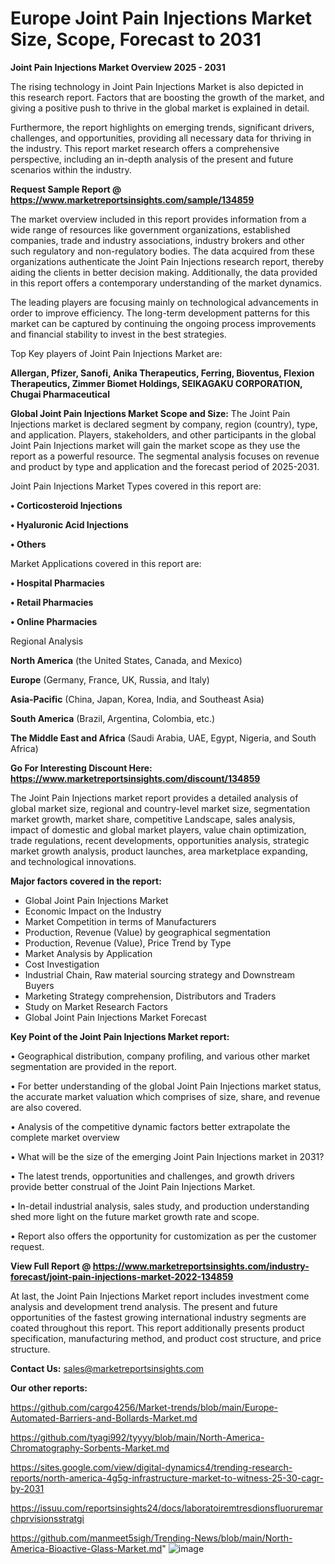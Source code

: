 # Europe Joint Pain Injections Market Size, Scope, Forecast to 2031

<Strong> Joint Pain Injections Market Overview 2025 - 2031</strong>

The rising technology in Joint Pain Injections Market is also depicted in this research report. Factors that are boosting the growth of the market, and giving a positive push to thrive in the global market is explained in detail.

Furthermore, the report highlights on emerging trends, significant drivers, challenges, and opportunities, providing all necessary data for thriving in the industry. This report market research offers a comprehensive perspective, including an in-depth analysis of the present and future scenarios within the industry.

<strong>Request Sample Report @ <a href=https://www.marketreportsinsights.com/sample/134859>https://www.marketreportsinsights.com/sample/134859</a></strong>

The market overview included in this report provides information from a wide range of resources like government organizations, established companies, trade and industry associations, industry brokers and other such regulatory and non-regulatory bodies. The data acquired from these organizations authenticate the Joint Pain Injections research report, thereby aiding the clients in better decision making. Additionally, the data provided in this report offers a contemporary understanding of the market dynamics.

The leading players are focusing mainly on technological advancements in order to improve efficiency. The long-term development patterns for this market can be captured by continuing the ongoing process improvements and financial stability to invest in the best strategies.

Top Key players of Joint Pain Injections Market are:

<strong>Allergan, Pfizer, Sanofi, Anika Therapeutics, Ferring, Bioventus, Flexion Therapeutics, Zimmer Biomet Holdings, SEIKAGAKU CORPORATION, Chugai Pharmaceutical</strong>

<strong><b>Global Joint Pain Injections Market Scope and Size:</b></strong>
The Joint Pain Injections market is declared segment by company, region (country), type, and application. Players, stakeholders, and other participants in the global Joint Pain Injections market will gain the market scope as they use the report as a powerful resource. The segmental analysis focuses on revenue and product by type and application and the forecast period of 2025-2031.

Joint Pain Injections Market Types covered in this report are:

<strong>• Corticosteroid Injections

• Hyaluronic Acid Injections

• Others</strong>

Market Applications covered in this report are:

<strong>• Hospital Pharmacies

• Retail Pharmacies

• Online Pharmacies</strong> 

Regional Analysis

<strong>North America</strong> (the United States, Canada, and Mexico)

<strong>Europe</strong> (Germany, France, UK, Russia, and Italy)

<strong>Asia-Pacific</strong> (China, Japan, Korea, India, and Southeast Asia)

<strong>South America</strong> (Brazil, Argentina, Colombia, etc.)

<strong>The Middle East and Africa</strong> (Saudi Arabia, UAE, Egypt, Nigeria, and South Africa)

<strong>Go For Interesting Discount Here: <a href=https://www.marketreportsinsights.com/discount/134859>https://www.marketreportsinsights.com/discount/134859</a></strong>

The Joint Pain Injections market report provides a detailed analysis of global market size, regional and country-level market size, segmentation market growth, market share, competitive Landscape, sales analysis, impact of domestic and global market players, value chain optimization, trade regulations, recent developments, opportunities analysis, strategic market growth analysis, product launches, area marketplace expanding, and technological innovations.

<strong><b>Major factors covered in the report:</b></strong>
<ul>
  <li>Global Joint Pain Injections Market </li>
  <li>Economic Impact on the Industry</li>
  <li>Market Competition in terms of Manufacturers</li>
  <li>Production, Revenue (Value) by geographical segmentation</li>
  <li>Production, Revenue (Value), Price Trend by Type</li>
  <li>Market Analysis by Application</li>
  <li>Cost Investigation</li>
  <li>Industrial Chain, Raw material sourcing strategy and Downstream Buyers</li>
  <li>Marketing Strategy comprehension, Distributors and Traders</li>
  <li>Study on Market Research Factors</li>
  <li>Global Joint Pain Injections Market Forecast</li>
</ul>

<strong><b>Key Point of the Joint Pain Injections Market report:</b></strong>

• Geographical distribution, company profiling, and various other market segmentation are provided in the report.

• For better understanding of the global Joint Pain Injections market status, the accurate market valuation which comprises of size, share, and revenue are also covered.

• Analysis of the competitive dynamic factors better extrapolate the complete market overview

• What will be the size of the emerging Joint Pain Injections market in 2031?

• The latest trends, opportunities and challenges, and growth drivers provide better construal of the Joint Pain Injections Market.

• In-detail industrial analysis, sales study, and production understanding shed more light on the future market growth rate and scope.

• Report also offers the opportunity for customization as per the customer request.

<strong><b>View Full Report @ <a href=https://www.marketreportsinsights.com/industry-forecast/joint-pain-injections-market-2022-134859>https://www.marketreportsinsights.com/industry-forecast/joint-pain-injections-market-2022-134859</a></b></strong>


At last, the Joint Pain Injections Market report includes investment come analysis and development trend analysis. The present and future opportunities of the fastest growing international industry segments are coated throughout this report. This report additionally presents product specification, manufacturing method, and product cost structure, and price structure.

<strong>Contact Us:</strong>
sales@marketreportsinsights.com

<strong>Our other reports:</strong>

<a href=https://github.com/cargo4256/Market-trends/blob/main/Europe-Automated-Barriers-and-Bollards-Market.md>https://github.com/cargo4256/Market-trends/blob/main/Europe-Automated-Barriers-and-Bollards-Market.md</a>

<a href=https://github.com/tyagi992/tyyyy/blob/main/North-America-Chromatography-Sorbents-Market.md>https://github.com/tyagi992/tyyyy/blob/main/North-America-Chromatography-Sorbents-Market.md</a>

<a href=https://sites.google.com/view/digital-dynamics4/trending-research-reports/north-america-4g5g-infrastructure-market-to-witness-25-30-cagr-by-2031>https://sites.google.com/view/digital-dynamics4/trending-research-reports/north-america-4g5g-infrastructure-market-to-witness-25-30-cagr-by-2031</a>

<a href=https://issuu.com/reportsinsights24/docs/laboratoiremtresdionsfluoruremarchprvisionsstratgi>https://issuu.com/reportsinsights24/docs/laboratoiremtresdionsfluoruremarchprvisionsstratgi</a>

<a href=https://github.com/manmeet5sigh/Trending-News/blob/main/North-America-Bioactive-Glass-Market.md>https://github.com/manmeet5sigh/Trending-News/blob/main/North-America-Bioactive-Glass-Market.md</a>"
![image](https://github.com/user-attachments/assets/7f59e7b9-446a-4947-b39a-68424d251003)
